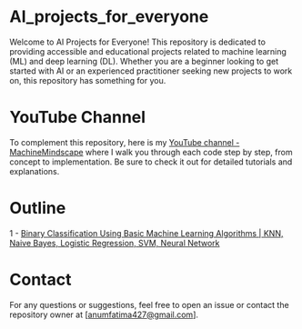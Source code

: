# AI_projects_for_everyone

Welcome to AI Projects for Everyone! This repository is dedicated to providing accessible and educational projects related to machine learning (ML) and deep learning (DL). Whether you are a beginner looking to get started with AI or an experienced practitioner seeking new projects to work on, this repository has something for you.

# YouTube Channel
To complement this repository, here is my [YouTube channel - MachineMindscape](https://www.youtube.com/channel/UCorBWMyAAjAR0q8rJykCWUA)  where I walk you through each code step by step, from concept to implementation. Be sure to check it out for detailed tutorials and explanations.

# Outline
1 - [Binary Classification Using Basic Machine Learning Algorithms | KNN, Naive Bayes, Logistic Regression, SVM, Neural Network](https://github.com/anumfatima427/AI_projects_for_everyone/blob/main/1-binary-classfication-using-ml-algorithms.ipynb)




# Contact
For any questions or suggestions, feel free to open an issue or contact the repository owner at [anumfatima427@gmail.com].

